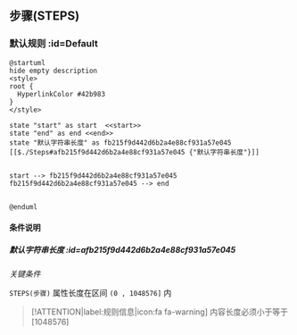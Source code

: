 ## 步骤(STEPS) <!-- {docsify-ignore-all} -->

   

### 默认规则 :id=Default

```plantuml
@startuml
hide empty description
<style>
root {
  HyperlinkColor #42b983
}
</style>

state "start" as start  <<start>>
state "end" as end <<end>>
state "默认字符串长度" as fb215f9d442d6b2a4e88cf931a57e045 [[$./Steps#afb215f9d442d6b2a4e88cf931a57e045 {"默认字符串长度"}]]


start --> fb215f9d442d6b2a4e88cf931a57e045 
fb215f9d442d6b2a4e88cf931a57e045 --> end 


@enduml
```

#### 条件说明

##### 默认字符串长度 :id=afb215f9d442d6b2a4e88cf931a57e045


*关键条件*


`STEPS(步骤)` 属性长度在区间 `(0 , 1048576]` 内

> [!ATTENTION|label:规则信息|icon:fa fa-warning]
> 内容长度必须小于等于[1048576]







